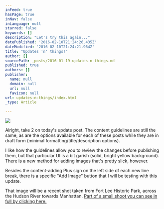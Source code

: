 ```yaml
---
inFeed: true
hasPage: true
inNav: false
inLanguage: null
starred: false
keywords: []
description: "Let's try this again..."
datePublished: '2016-02-10T21:24:26.435Z'
dateModified: '2016-02-10T21:24:21.964Z'
title: "Updates 'n' things!"
author: []
sourcePath: _posts/2016-01-19-updates-n-things.md
published: true
authors: []
publisher:
  name: null
  domain: null
  url: null
  favicon: null
url: updates-n-things/index.html
_type: Article

---
```

![](https://the-grid-user-content.s3-us-west-2.amazonaws.com/b38c9f01-6af1-438e-8e72-938ffbd46db8.JPG)

Alright, take 2 on today's update post. The content guidelines are still the same, as are the options available for each of these posts while they are in draft form (minimal formatting/title/description options). 

I like how the guidelines allow you to review the changes before publishing them, but that particular UI is a bit garish (solid, bright yellow background). There is a new method for adding images that's pretty slick, however. 

Besides the content-adding Plus sign on the left side of each new line break, there is a specific "Add Image" button that I will be testing with this update. 

That image will be a recent shot taken from Fort Lee Historic Park, across the Hudson River towards Manhattan. [Part of a small shoot you can see in full by clicking here.][0]

[0]: on.fb.me/1Zxv5qR